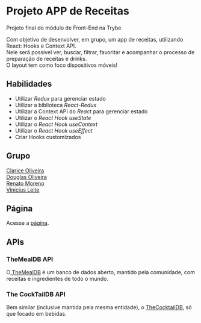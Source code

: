# Projeto APP de Receitas

<p>Projeto final do módulo de Front-End na Trybe</p>
<p>Com objetivo de desenvolver, em grupo, um app de receitas, utilizando React: Hooks e Context API.
<br>
Nele será possível ver, buscar, filtrar, favoritar e acompanhar o processo de preparação de receitas e drinks.
<br>
O layout tem como foco dispositivos móveis!
</p>

## Habilidades

- Utilizar _Redux_ para gerenciar estado
- Utilizar a biblioteca _React-Redux_
- Utilizar a Context API do _React_ para gerenciar estado
- Utilizar o _React Hook useState_
- Utilizar o _React Hook useContext_
- Utilizar o _React Hook useEffect_
- Criar Hooks customizados

## Grupo

<a href="https://github.com/claoliveira89" >Clarice Oliveira</a>
<br>
<a href="https://github.com/Doug77" >Douglas Oliveira</a>
<br>
<a href="https://github.com/ree1moreno" >Renato Moreno</a>
<br>
<a href="https://github.com/viniciusldn" >Vinicius Leite</a>

## Página

<p>Acesse a <a href="https://recipes-app-navy.vercel.app/">página</a>.</p>

## APIs

### TheMealDB API

<p>O<a href="https://www.themealdb.com/" > TheMealDB</a> é um banco de dados aberto, mantido pela comunidade, com receitas e ingredientes de todo o mundo.</p>

### The CockTailDB API

<p>Bem similar (inclusive mantida pela mesma entidade), o <a href="https://www.thecocktaildb.com/">TheCocktailDB</a>, só que focado em bebidas.</p>
